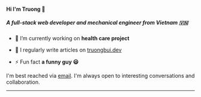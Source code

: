 #### Hi I'm Truong 👋

##### A full-stack web developer and mechanical engineer from Vietnam 🇻🇳

- 🔭 I’m currently working on **health care project**

- 📝 I regularly write articles on [truongbui.dev](https://truongbui.dev)

- ⚡ Fun fact **a funny guy 😃**

<p>I'm best reached via <a href = "mailto: btxtruong@gmail.com">email</a>. I'm always open to interesting conversations and collaboration.</p>
<hr />
